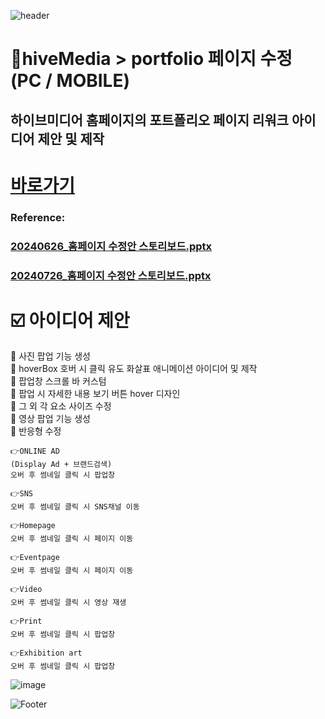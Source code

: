 ![header](https://capsule-render.vercel.app/api?type=wave&color=auto&height=150&section=header&text=2024.%2007.%2015%20-%202024.%2007.%2031&fontSize=60)

# 🔵hiveMedia > portfolio 페이지 수정 (PC / MOBILE)
## 하이브미디어 홈페이지의 포트폴리오 페이지 리워크 아이디어 제안 및 제작

# <a href="https://baesub.github.io/Tue_Report/1114/kakao/home.html"> 바로가기 </a>


### Reference:
### [20240626_홈페이지 수정안 스토리보드.pptx](https://github.com/user-attachments/files/17675041/20240626_.pptx) <br>
### [20240726_홈페이지 수정안 스토리보드.pptx](https://github.com/user-attachments/files/17675040/20240726_.pptx)



# ☑️ 아이디어 제안

💭 사진 팝업 기능 생성 <br>
💭 hoverBox 호버 시 클릭 유도 화살표 애니메이션 아이디어 및 제작 <br>
💭 팝업창 스크롤 바 커스텀 <br>
💭 팝업 시 자세한 내용 보기 버튼 hover 디자인 <br>
💭 그 외 각 요소 사이즈 수정 <br>
💭 영상 팝업 기능 생성 <br>
💭 반응형 수정 <br>

```
👉ONLINE AD
(Display Ad + 브랜드검색)
오버 후 썸네일 클릭 시 팝업창

👉SNS
오버 후 썸네일 클릭 시 SNS채널 이동

👉Homepage
오버 후 썸네일 클릭 시 페이지 이동

👉Eventpage
오버 후 썸네일 클릭 시 페이지 이동

👉Video
오버 후 썸네일 클릭 시 영상 재생

👉Print
오버 후 썸네일 클릭 시 팝업창

👉Exhibition art
오버 후 썸네일 클릭 시 팝업창
```

![image](https://github.com/user-attachments/assets/bca821c1-0e07-4ef2-9eb5-d02da4153560)





![Footer](https://capsule-render.vercel.app/api?type=waving&color=auto&height=200&section=footer)

